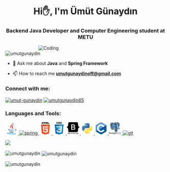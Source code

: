 
<h1 align="center">Hi✋, I'm Ümüt Günaydın</h1>
<h3 align="center">Backend Java Developer and Computer Engineering student at METU</h3>
<img align="right" alt="Coding" width="400" src="https://camo.githubusercontent.com/7b74c6396b4fe40895b2d3da58b95e97abbd2e15c5ef58be30e954fc1b059da8/68747470733a2f2f692e696d6775722e636f6d2f384d75705a48592e676966">

<p align="left"> <img src="https://komarev.com/ghpvc/?username=umutgunaydin&label=Profile%20views&color=0e75b6&style=flat" alt="umutgunaydin" /> </p>

- 💬 Ask me about **Java** and **Spring Framework**

- 📫 How to reach me **umutgunaydinoff@gmail.com**

<h3 align="left">Connect with me:</h3>
<p align="left">
<a href="https://linkedin.com/in/umut-gunaydin" target="blank"><img align="center" src="https://raw.githubusercontent.com/rahuldkjain/github-profile-readme-generator/master/src/images/icons/Social/linked-in-alt.svg" alt="umut-gunaydin" height="30" width="40" /></a>
<a href="https://www.hackerrank.com/umutgunaydin65" target="blank"><img align="center" src="https://raw.githubusercontent.com/rahuldkjain/github-profile-readme-generator/master/src/images/icons/Social/hackerrank.svg" alt="umutgunaydin65" height="30" width="40" /></a>
</p>

<h3 align="left">Languages and Tools:</h3>
<p align="left"> <a href="https://www.java.com" target="_blank" rel="noreferrer"> <img src="https://raw.githubusercontent.com/devicons/devicon/master/icons/java/java-original.svg" alt="java" width="40" height="40"/> </a> <a href="https://spring.io/" target="_blank" rel="noreferrer"> <img src="https://www.vectorlogo.zone/logos/springio/springio-icon.svg" alt="spring" width="40" height="40"/> </a> <a href="https://www.w3.org/html/" target="_blank" rel="noreferrer"> <img src="https://raw.githubusercontent.com/devicons/devicon/master/icons/html5/html5-original-wordmark.svg" alt="html5" width="40" height="40"/> </a> <a href="https://www.w3schools.com/css/" target="_blank" rel="noreferrer"> <img src="https://raw.githubusercontent.com/devicons/devicon/master/icons/css3/css3-original-wordmark.svg" alt="css3" width="40" height="40"/> </a> <a href="https://getbootstrap.com" target="_blank" rel="noreferrer"> <img src="https://raw.githubusercontent.com/devicons/devicon/master/icons/bootstrap/bootstrap-plain-wordmark.svg" alt="bootstrap" width="40" height="40"/> </a> <a href="https://www.python.org" target="_blank" rel="noreferrer"> <img src="https://raw.githubusercontent.com/devicons/devicon/master/icons/python/python-original.svg" alt="python" width="40" height="40"/> </a> <a href="https://www.cprogramming.com/" target="_blank" rel="noreferrer"> <img src="https://raw.githubusercontent.com/devicons/devicon/master/icons/c/c-original.svg" alt="c" width="40" height="40"/> </a> <a href="https://www.postgresql.org" target="_blank" rel="noreferrer"> <img src="https://raw.githubusercontent.com/devicons/devicon/master/icons/postgresql/postgresql-original-wordmark.svg" alt="postgresql" width="40" height="40"/> </a> <a href="https://git-scm.com/" target="_blank" rel="noreferrer"> <img src="https://www.vectorlogo.zone/logos/git-scm/git-scm-icon.svg" alt="git" width="40" height="40"/> </a> </p>

<img
  src="https://cr-ss-service.azurewebsites.net/api/ScreenShot?widget=summary&username=umutgunaydin&badges=2&show-avatar=false&style=--header-bg-color:%23000;--border-radius:10px"
/>

<p><img align="left" src="https://github-readme-stats.vercel.app/api/top-langs?username=umutgunaydin&show_icons=true&locale=en&layout=compact&theme=tokyonight" alt="umutgunaydin" /></p>

<p>&nbsp;<img align="center" src="https://github-readme-stats.vercel.app/api?username=umutgunaydin&theme=tokyonight&show_icons=true&locale=en" alt="umutgunaydin" /></p>

<p><img align="center" src="https://github-readme-streak-stats.herokuapp.com/?user=umutgunaydin&theme=tokyonight" alt="umutgunaydin" /></p>
